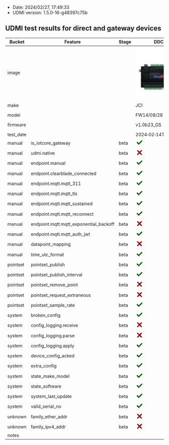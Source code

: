 - Date: 2024/02/27, 17:49:33
- UDMI version: 1.5.0-16-g48397c75b

## UDMI test results for direct and gateway devices

| Bucket | Feature | Stage | DDC&#x2011;1 | DDC&#x2011;9 | DDC&#x2011;3 | DDC&#x2011;4 | DDC&#x2011;5 | DDC&#x2011;10 | DDC&#x2011;12 |
| --- | --- | --- | --- | --- | --- | --- | --- | --- | --- |
| image| | | <img src="img/products/FW-14.png">| <img src="img/products/FS-32.png"> | <img src="img/products/O3-DIN-CPU.png"> | <img src="img/products/eBCON-2.png"> | <img src="img/products/Mango_os.png"> | <img src="img/products/LROC_400.png"> | <img src="img/products/ALC_OFHI.png"> |
| make| | | JCI | JCI | Delta Controls Inc. | Delta Controls | RadixIoT | LOYTEC electronics | Automated Logic Corporation |
| model| | | FW14/08/28 | FS32/20 | O3&#x2011;DIN&#x2011;CPU | eBCON&#x2011;2 | Mango | LROC&#x2011;400 | OFHI |
| firmware| | | v1.0b23_GS | V3.0b61a_GS | 4.13.1.1017 (4130-001) | 4.14.0.2116 (4141-001) | 5.1.1-beta.2 | 8.2.0 | 108.04.20021 |
| test_date| | | 2024&#x2011;02&#x2011;14T09:12:47Z | 2024&#x2011;02&#x2011;15T14:00:51Z | 2024&#x2011;02&#x2011;26T13:46:12Z | 2024&#x2011;02&#x2011;15T16:17:51Z | 2024&#x2011;02&#x2011;12T09:02:59Z | 2024&#x2011;01&#x2011;30T19:02:54Z | 2024&#x2011;02&#x2011;28T17:08:52Z |
| manual | is_iotcore_gateway | beta |<img src="img/yes.png">|<img src="img/yes.png">|<img src="img/yes.png">|<img src="img/yes.png">|<img src="img/yes.png">|<img src="img/no.png">|<img src="img/yes.png">|
| manual | udmi.native | beta |<img src="img/no.png">|<img src="img/no.png">|<img src="img/yes.png">|<img src="img/yes.png">|<img src="img/yes.png">|<img src="img/yes.png">|<img src="img/yes.png">|
| manual | endpoint.manual | beta |<img src="img/yes.png">|<img src="img/yes.png">|<img src="img/yes.png">|<img src="img/yes.png">|<img src="img/yes.png">|<img src="img/yes.png">|<img src="img/yes.png">|
| manual | endpoint.clearblade_connected | beta |<img src="img/yes.png">|<img src="img/yes.png">|<img src="img/yes.png">|<img src="img/yes.png">|<img src="img/yes.png">|<img src="img/yes.png">|<img src="img/yes.png">|
| manual | endpoint.mqtt.mqtt_311 | beta |<img src="img/yes.png">|<img src="img/yes.png">|<img src="img/yes.png">|<img src="img/yes.png">|<img src="img/yes.png">|<img src="img/yes.png">|<img src="img/yes.png">|
| manual | endpoint.mqtt.mqtt_tls | beta |<img src="img/yes.png">|<img src="img/yes.png">|<img src="img/yes.png">|<img src="img/yes.png">|<img src="img/yes.png">|<img src="img/yes.png">|<img src="img/yes.png">|
| manual | endpoint.mqtt.mqtt_sustained | beta |<img src="img/yes.png">|<img src="img/yes.png">|<img src="img/yes.png">|<img src="img/yes.png">|<img src="img/yes.png">|<img src="img/yes.png">|<img src="img/yes.png">|
| manual | endpoint.mqtt.mqtt_reconnect | beta |<img src="img/yes.png">|<img src="img/yes.png">|<img src="img/yes.png">|<img src="img/yes.png">|<img src="img/yes.png">|<img src="img/yes.png">|<img src="img/yes.png">|
| manual | endpoint.mqtt.mqtt_exponential_backoff | beta |<img src="img/no.png">|<img src="img/no.png">|<img src="img/no.png">|<img src="img/no.png">|<img src="img/yes.png">|<img src="img/no.png">|<img src="img/no.png">|
| manual | endpoint.mqtt.mqtt_auth_jwt | beta |<img src="img/yes.png">|<img src="img/yes.png">|<img src="img/yes.png">|<img src="img/yes.png">|<img src="img/yes.png">|<img src="img/yes.png">|<img src="img/yes.png">|
| manual | datapoint_mapping | beta |<img src="img/no.png">|<img src="img/no.png">|<img src="img/yes.png">|<img src="img/yes.png">|<img src="img/yes.png">|<img src="img/yes.png">|<img src="img/yes.png">|
| manual | time_utc_format | beta |<img src="img/yes.png">|<img src="img/yes.png">|<img src="img/yes.png">|<img src="img/yes.png">|<img src="img/yes.png">|<img src="img/yes.png">|<img src="img/yes.png">|
| pointset | pointset_publish | beta | <img src="img/yes.png"> | <img src="img/yes.png"> | <img src="img/yes.png"> | <img src="img/yes.png"> | <img src="img/yes.png"> |<img src="img/yes.png">| <img src="img/yes.png">|
| pointset | pointset_publish_interval | beta | <img src="img/yes.png"> |<img src="img/yes.png">| <img src="img/no.png"> |<img src="img/no.png">| <img src="img/yes.png"> |<img src="img/yes.png"> |<img src="img/no.png">|
| pointset | pointset_remove_point | beta | <img src="img/no.png"> |<img src="img/no.png">| <img src="img/no.png"> |<img src="img/no.png">| <img src="img/yes.png"> |<img src="img/yes.png">|<img src="img/yes.png">|
| pointset | pointset_request_extraneous | beta | <img src="img/no.png"> |<img src="img/no.png">| <img src="img/no.png"> |<img src="img/no.png">| <img src="img/yes.png"> |<img src="img/no.png">|<img src="img/skip.png">|
| pointset | pointset_sample_rate | beta | <img src="img/yes.png"> |<img src="img/yes.png">| <img src="img/no.png"> |<img src="img/no.png">| <img src="img/yes.png"> |<img src="img/yes.png">|<img src="img/no.png">|
| system | broken_config | beta | <img src="img/yes.png"> |<img src="img/yes.png">| <img src="img/yes.png"> |<img src="img/yes.png">| <img src="img/yes.png"> |<img src="img/yes.png">|<img src="img/no.png">|
| system | config_logging.receive | beta | <img src="img/no.png"> |<img src="img/yes.png"> | <img src="img/no.png"> |<img src="img/no.png">| <img src="img/yes.png"> |<img src="img/no.png">|<img src="img/no.png">|
| system | config_logging.parse | beta | <img src="img/no.png"> |<img src="img/yes.png"> | <img src="img/no.png"> |<img src="img/no.png">| <img src="img/yes.png"> |<img src="img/no.png">|<img src="img/yes.png">|
| system | config_logging.apply | beta | <img src="img/yes.png"> |<img src="img/yes.png">| <img src="img/no.png"> |<img src="img/no.png">| <img src="img/yes.png"> |<img src="img/no.png">|<img src="img/yes.png">|
| system | device_config_acked | beta | <img src="img/yes.png"> |<img src="img/yes.png">| <img src="img/yes.png"> |<img src="img/yes.png">| <img src="img/yes.png"> |<img src="img/yes.png">|<img src="img/yes.png">|
| system | extra_config | beta | <img src="img/yes.png"> |<img src="img/yes.png">| <img src="img/yes.png"> |<img src="img/yes.png">| <img src="img/yes.png"> |<img src="img/yes.png">|<img src="img/yes.png">|
| system | state_make_model | beta | <img src="img/yes.png"> |<img src="img/yes.png">| <img src="img/yes.png"> |<img src="img/yes.png">| <img src="img/yes.png"> |<img src="img/yes.png">|<img src="img/yes.png">|
| system | state_software | beta | <img src="img/yes.png"> |<img src="img/yes.png">| <img src="img/yes.png"> |<img src="img/yes.png">| <img src="img/yes.png"> |<img src="img/yes.png">|<img src="img/yes.png">|
| system | system_last_update | beta | <img src="img/yes.png"> |<img src="img/yes.png">| <img src="img/yes.png"> |<img src="img/yes.png">| <img src="img/yes.png"> |<img src="img/yes.png">|<img src="img/yes.png">|
| system | valid_serial_no | beta | <img src="img/yes.png"> |<img src="img/yes.png">| <img src="img/yes.png"> |<img src="img/yes.png">| <img src="img/yes.png"> |<img src="img/yes.png">|<img src="img/yes.png">|
| unknown | family_ether_addr | beta | <img src="img/no.png"> |<img src="img/no.png">| <img src="img/no.png">|<img src="img/no.png">| <img src="img/yes.png"> |<img src="img/no.png">|<img src="img/no.png">|
| unknown | family_ipv4_addr | beta | <img src="img/no.png"> |<img src="img/no.png">| <img src="img/no.png">|<img src="img/no.png">| <img src="img/yes.png"> |<img src="img/no.png">|<img src="img/no.png">|
| notes |  |  |  |  |  |  |  |  |  |
